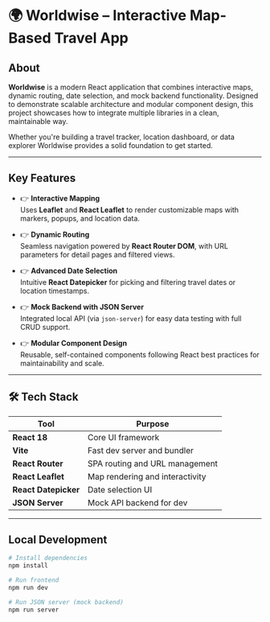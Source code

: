 # 🌍 Worldwise – Interactive Map-Based Travel App

##  About

**Worldwise** is a modern React application that combines interactive maps, dynamic routing, date selection, and mock backend functionality. Designed to demonstrate scalable architecture and modular component design, this project showcases how to integrate multiple libraries in a clean, maintainable way.

Whether you're building a travel tracker, location dashboard, or data explorer Worldwise provides a solid foundation to get started.

---

##  Key Features

- 👉 **Interactive Mapping**  
  Uses **Leaflet** and **React Leaflet** to render customizable maps with markers, popups, and location data.

- 👉 **Dynamic Routing**  
  Seamless navigation powered by **React Router DOM**, with URL parameters for detail pages and filtered views.

- 👉 **Advanced Date Selection**  
  Intuitive **React Datepicker** for picking and filtering travel dates or location timestamps.

- 👉 **Mock Backend with JSON Server**  
  Integrated local API (via `json-server`) for easy data testing with full CRUD support.

- 👉 **Modular Component Design**  
  Reusable, self-contained components following React best practices for maintainability and scale.

---

## 🛠 Tech Stack

| Tool             | Purpose                              |
|------------------|--------------------------------------|
| **React 18**      | Core UI framework                   |
| **Vite**          | Fast dev server and bundler         |
| **React Router**  | SPA routing and URL management      |
| **React Leaflet** | Map rendering and interactivity     |
| **React Datepicker** | Date selection UI               |
| **JSON Server**   | Mock API backend for dev            |

---

##  Local Development

```bash
# Install dependencies
npm install

# Run frontend
npm run dev

# Run JSON server (mock backend)
npm run server


